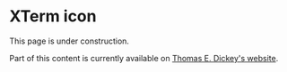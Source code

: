# XTerm icon

This page is under construction.

Part of this content is currently available on [Thomas E. Dickey's website](https://invisible-island.net/xterm/xterm.icon.html).
